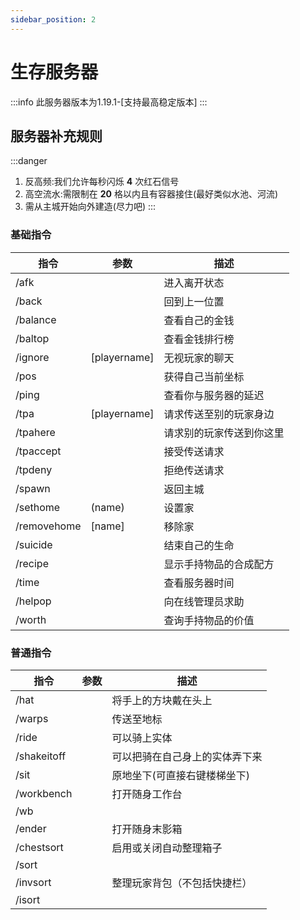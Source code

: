 ```yaml
---
sidebar_position: 2
---
```


# 生存服务器

:::info
此服务器版本为1.19.1-[支持最高稳定版本]
:::

## 服务器补充规则

:::danger
1. 反高频:我们允许每秒闪烁 **4** 次红石信号
2. 高空流水:需限制在 **20** 格以内且有容器接住(最好类似水池、河流)
3. 需从主城开始向外建造(尽力吧)
:::

### 基础指令

| 指令          | 参数            | 描述           |
| ----------- | ------------- | ------------ |
| /afk        |               | 进入离开状态       |
| /back       |               | 回到上一位置       |
| /balance    |               | 查看自己的金钱      |
| /baltop     |               | 查看金钱排行榜      |
| /ignore     | \[playername] | 无视玩家的聊天      |
| /pos        |               | 获得自己当前坐标     |
| /ping       |               | 查看你与服务器的延迟   |
| /tpa        | \[playername] | 请求传送至别的玩家身边  |
| /tpahere    |               | 请求别的玩家传送到你这里 |
| /tpaccept   |               | 接受传送请求       |
| /tpdeny     |               | 拒绝传送请求       |
| /spawn      |               | 返回主城         |
| /sethome    | (name)        | 设置家          |
| /removehome | \[name]       | 移除家          |
| /suicide    |               | 结束自己的生命      |
| /recipe     |               | 显示手持物品的合成配方  |
| /time       |               | 查看服务器时间      |
| /helpop     |               | 向在线管理员求助     |
| /worth      |               | 查询手持物品的价值    |

### 普通指令

| 指令          | 参数 | 描述              |
| ----------- | -- | --------------- |
| /hat        |    | 将手上的方块戴在头上      |
| /warps      |    | 传送至地标           |
| /ride       |    | 可以骑上实体          |
| /shakeitoff |    | 可以把骑在自己身上的实体弄下来 |
| /sit        |    | 原地坐下(可直接右键楼梯坐下) |
| /workbench  |    | 打开随身工作台         |
| /wb         |    |                 |
| /ender      |    | 打开随身末影箱         |
| /chestsort  |    | 启用或关闭自动整理箱子     |
| /sort       |    |                 |
| /invsort    |    | 整理玩家背包（不包括快捷栏）  |
| /isort      |    |                 |
